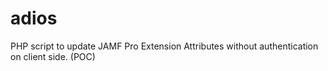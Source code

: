 # adios
PHP script to update JAMF Pro Extension Attributes without authentication on client side.  (POC)

